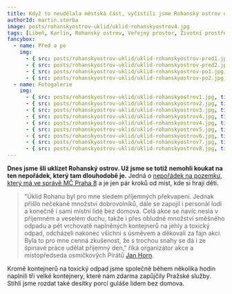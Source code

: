 ```yaml
---
title: Když to neudělala městská část, vyčistili jsme Rohanský ostrov od nepořádku sami
authorId: martin.sterba
image: posts/rohanskyostrov-uklid/uklid-rohanskyostrov4.jpg
tags: [Libeň, Karlín, Rohanský ostrov, Veřejný prostor, Životní prostředí]
fancybox:
  - name: Před a po
    img:
      - { src: posts/rohanskyostrov-uklid/uklid-rohanskyostrov-pred1.jpg, title: Takto to na ostrově vypadalo před úklidem 1 }
      - { src: posts/rohanskyostrov-uklid/uklid-rohanskyostrov-pred2.jpg, title: Takto to na ostrově vypadalo před úklidem 2 }
      - { src: posts/rohanskyostrov-uklid/uklid-rohanskyostrov-po1.jpg, title: Takto to na ostrově vypadalo po úklidu 1 }
      - { src: posts/rohanskyostrov-uklid/uklid-rohanskyostrov-po2.jpg, title: Takto to na ostrově vypadalo po úklidu 2 }
  - name: Fotogalerie
    img:
      - { src: posts/rohanskyostrov-uklid/uklid-rohanskyostrov1.jpg, title: Úklid Rohanského ostrova 1 }
      - { src: posts/rohanskyostrov-uklid/uklid-rohanskyostrov2.jpg, title: Úklid Rohanského ostrova 2 }
      - { src: posts/rohanskyostrov-uklid/uklid-rohanskyostrov3.jpg, title: Úklid Rohanského ostrova 3 }
      - { src: posts/rohanskyostrov-uklid/uklid-rohanskyostrov4.jpg, title: Úklid Rohanského ostrova 4 }
      - { src: posts/rohanskyostrov-uklid/uklid-rohanskyostrov4.jpg, title: Úklid Rohanského ostrova 5 }
      - { src: posts/rohanskyostrov-uklid/uklid-rohanskyostrov5.jpg, title: Úklid Rohanského ostrova 6 }
      - { src: posts/rohanskyostrov-uklid/uklid-rohanskyostrov6.jpg, title: Úklid Rohanského ostrova 7 }
      - { src: posts/rohanskyostrov-uklid/uklid-rohanskyostrov7.jpg, title: Úklid Rohanského ostrova 8 }   
      - { src: posts/rohanskyostrov-uklid/uklid-rohanskyostrov8.jpg, title: Úklid Rohanského ostrova 9 }   
---
```


**Dnes jsme šli uklízet Rohanský ostrov. Už jsme se totiž nemohli koukat na ten nepořádek, který tam dlouhodobě je.** Jedná o [nepořádek na pozemku, který má ve správě MČ Praha 8](https://nahlizenidokn.cuzk.cz/ZobrazObjekt.aspx?encrypted=Zkh25p71QcBb5fGGSwazS8RQ8NlgvJZS1xrlS5VOZOYpx11n4ihhQnxc82wil7simKzl38Ej4m9shNj-IiJyxEKwZV5JQUsHzydlNnuqEfsr0PLKGsdwDD9_lpgBpGAQRWS7yOqs7TyQ6Jxc0v4Ci4skpS7kNgvpUFXy83mczNfnCs-r0WBqzkj-maC8UK5j) a je jen pár kroků od míst, kde si hrají děti. 

>"Úklid Rohanu byl pro mne sledem příjemných překvapení. Jednak přišlo nečekané množství dobrovolníků, dále se zapojil i personál lodi a konečně i sami místní lidé bez domova. Celá akce se navíc nesla v příjemném a veselém duchu, takže i přes obludné množství směšného odpadu a pět vrchovatě naplněných kontejnerů na jehly a toxický odpad, odcházeli nakonec všichni s úsměvem a děkovali za fajn akci. Byla to pro mne cenná zkušenost, že s trochou snahy se dá i ze špinavé práce udělat příjemný den," říká organizátor akce a místopředseda osmičkových Pirátů [Jan Horn](https://praha8.pirati.cz/lide/jan-horn.html).

Kromě kontejnerů na toxický odpad jsme společně během několika hodin naplnili tři velké kontejnery, které nám zdarma zapůjčily Pražské služby. Stihli jsme rozdat také desítky porcí guláše lidem bez domova.
